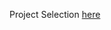Project Selection [here](https://github.com/JAMPS657/Personal_Projects/tree/main/Personal%20Programming%20Projects)
